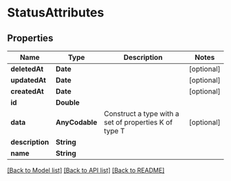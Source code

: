# StatusAttributes

## Properties
Name | Type | Description | Notes
------------ | ------------- | ------------- | -------------
**deletedAt** | **Date** |  | [optional] 
**updatedAt** | **Date** |  | [optional] 
**createdAt** | **Date** |  | [optional] 
**id** | **Double** |  | 
**data** | **AnyCodable** | Construct a type with a set of properties K of type T | [optional] 
**description** | **String** |  | 
**name** | **String** |  | 

[[Back to Model list]](../README.md#documentation-for-models) [[Back to API list]](../README.md#documentation-for-api-endpoints) [[Back to README]](../README.md)


